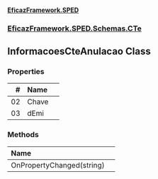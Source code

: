 #### [EficazFramework.SPED](EficazFrameworkSPED.md 'EficazFramework SPED')
### [EficazFramework.SPED.Schemas.CTe](EficazFramework.SPED.Schemas.CTe.md 'EficazFramework.SPED.Schemas.CTe')

## InformacoesCteAnulacao Class
### Properties

| # | Name | |
| ---: | :--- | :--- |
| 02 | Chave |  |
| 03 | dEmi |  |
### Methods

| Name | |
| :--- | :--- |
| OnPropertyChanged(string) |  |
